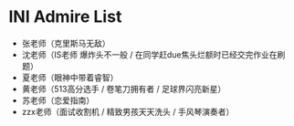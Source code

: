 # INI Admire List

- 张老师（克里斯马无敌）
- 沈老师（IS老师 爆炸头不一般 / 在同学赶due焦头烂额时已经交完作业在刷题）
- 夏老师（眼神中带着睿智）
- 黄老师（513高分选手 / 卷笔刀拥有者 / 足球界闪亮新星）
- 苏老师（恋爱指南）
- zzx老师（面试收割机 / 精致男孩天天洗头 / 手风琴演奏者）
